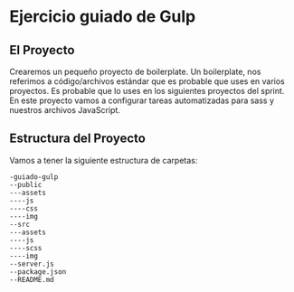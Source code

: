 # Ejercicio guiado de Gulp

## El Proyecto

Crearemos un pequeño proyecto de boilerplate. Un boilerplate, nos referimos a código/archivos estándar que es probable que uses en varios proyectos. 
Es probable que lo uses en los siguientes proyectos del sprint. 
En este proyecto vamos a configurar tareas automatizadas para sass y nuestros archivos JavaScript.

## Estructura del Proyecto

Vamos a tener la siguiente estructura de carpetas: 

````
-guiado-gulp
--public
---assets
----js
----css
----img
--src
---assets
----js
----scss
----img
--server.js
--package.json
--README.md
````


